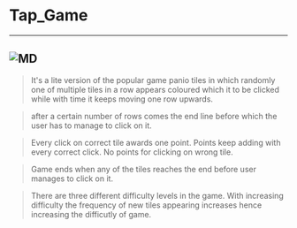 # Tap_Game    
---
![MD](https://i3.silvergames.com/p/b/piano-tiles.png)
---
>It's a lite version of the popular game panio tiles in which randomly one of multiple tiles in a row appears coloured which it to be clicked while with time it keeps moving one row upwards.

>after a certain number of rows comes the end line before which the user has to manage to click on it. 

>Every click on correct tile awards one point. Points keep adding with every correct click. No points for clicking on wrong tile.

>Game ends when any of the tiles reaches the end before user manages to click on it.

>There are three different difficulty levels in the game. With increasing difficulty the frequency of new tiles appearing increases hence increasing the difficutly of game.
